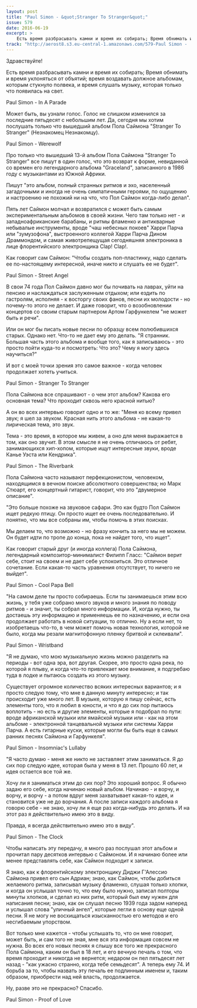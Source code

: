 ```yaml
---
layout: post
title: "Paul Simon - &quot;Stranger To Stranger&quot;"
issue: 579
date: 2016-06-19
excerpt: >
    Есть время разбрасывать камни и время их собирать; Время обнимать и время уклоняться от объятий; время воздавать должное альбомам, которым стукнуло полвека, и время слушать музыку, которая только что появилась на свет.
track: "http://aerost8.s3.eu-central-1.amazonaws.com/579-Paul Simon - ''Stranger to Stranger''.mp3"
---
```


Здравствуйте!

Есть время разбрасывать камни и время их собирать; Время обнимать и время уклоняться от объятий; время воздавать должное альбомам, которым стукнуло полвека, и время слушать музыку, которая только что появилась на свет.

Paul Simon - In A Parade

Может быть, вы узнали голос. Голос не слишком изменился за последние пятьдесят с небольшим лет. Да, сегодня мы хотим послушать только что вышедший альбом Пола Саймона "Stranger To Stranger" (Незнакомец Незнакомцу).

Paul Simon - Werewolf

Про только что вышедший 13-й альбом Пола Саймона "Stranger To Stranger" все пишут в один голос, что это возврат к форме, невиданной со времен его легендарного альбома "Graceland", записанного в 1986 году с музыкантами из Южной Африки.

Пишут "это альбом, полный странных ритмов и эхо, населенный загадочными и иногда не очень симпатичными героями, по ощущению и настроению не похожий ни на что, что Пол Саймон когда-либо делал".

Пять лет Саймон молчал и возвратился с может быть самым экспериментальным альбомов в своей жизни. Чего там только нет - и западноафриканские барабаны, и ритмы фламенко и антикварные небывалые инструменты, вроде "чаш небесных покоев" Харри Парча или "зумузофона", выстроенного коллегой Харри Парча Дином Драммондом, и самая животрепещущая сегодняшняя электроника в лице флорентийского электронщика Clap! Clap!.

Как говорит сам Саймон: "Чтобы создать поп-пластинку, надо сделать ее по-настоящему интересной, иначе никто и слушать ее не будет".

Paul Simon - Street Angel

В свои 74 года Пол Саймон давно мог бы почивать на лаврах, уйти на пенсию и наслаждаться заслуженным отдыхом; или ездить по гастролям, исполняя - к восторгу своих фанов, песни их молодости - но почему-то этого не делает. И даже говорит, что о возобновлении концертов со своим старым партнером Артом Гарфункелем "не может быть и речи".

Или он мог бы писать новые песни по образцу всем полюбившихся старых. Однако нет. Что-то не дает ему это делать. "Я странник. Большая часть этого альбома и вообще того, как я записываюсь - это просто пойти куда-то и посмотреть: Что это? Чему я могу здесь научиться?"

И вот с моей точки зрения это самое важное - когда человек продолжает хотеть учиться.

Paul Simon - Stranger To Stranger

Пола Саймона все спрашивают - о чем этот альбом? Какова его основная тема? Что проходит сквозь него красной нитью?

А он во всех интервью говорит одно и то же: "Меня ко всему привел звук; я шел за звуком. Красная нить этого альбома - не какая-то лирическая тема, это звук.

Тема - это время, в которое мы живем, а оно для меня выражается в том, как оно звучит. В этом смысле я не очень отличаюсь от ребят, занимающихся хип-хопом, которые ищут интересные звуки, вроде Канье Уэста или Кендрика".

Paul Simon - The Riverbank

Пола Саймона часто называют перфекционистом, человеком, находящимся в вечном поиске абсолютного совершенства; но Марк Стюарт, его концертный гитарист, говорит, что это "двумерное описание".

"Это больше похоже на звуковое сафари. Это как будто Пол Саймон ищет редкую птицу. Он просто ищет ее очень последовательно. И понятно, что мы все собраны им, чтобы помочь в этих поисках.

Мы делаем то, что возможно - но фразу кончить за него мы не можем. Он будет идти по тропе до конца, пока не найдет того, что ищет".

Как говорит старый друг (и иногда коллега) Пола Саймона, легендарный композитор-минималист Филипп Гласс: "Саймон верит себе, стоит на своем и не дает себе успокоиться. Это отличное сочетание. Если какая-то часть уравнения отсутствует, то ничего не выйдет".

Paul Simon - Cool Papa Bell

"На самом деле ты просто собираешь. Если ты занимаешься этим всю жизнь, у тебя уже собрано много звуков и много знания по поводу ритмов - и значит, ты собрал много информации. И, когда нужно, ты достаешь эту информацию и применяешь ее по назначению, и если она продолжает работать в новой ситуации, то отлично. Ну а если нет, то изобретаешь что-то, в чем может помочь новая технология, которой не было, когда мы резали магнитофонную пленку бритвой и склеивали".

Paul Simon - Wristband

"Я не думаю, что мою музыкальную жизнь можно разделить на периоды - вот одна эра, вот другая. Скорее, это просто одна река, по которой я плыву, и когда что-то привлекает мое внимание, я подгребаю туда в лодке и пытаюсь создать из этого музыку.

Существует огромное количество всяких интересных вариантов; и я просто следую тому, что мне в данную минуту интересно; и так происходит уже много лет. В музыке, которую я пишу сейчас, есть элементы того, что я любил в юности, и что я до сих пор пытаюсь воплотить - но есть и другие элементы, которые я подобрал по пути: вроде африканской музыки или ямайской музыки или - как на этом альбоме - электронной танцевальной музыки или системы Харри Парча. А есть гитарные куски, которые могли бы быть еще в самых ранних песнях Саймона и Гарфункеля".

Paul Simon - Insomniac's Lullaby

"Я часто думаю - меня же никто не заставляет этим заниматься. Я до сих пор следую идее, которая была у меня в 13 лет. Прошло 60 лет, и идея остается все той же.

Хочу ли я заниматься этим до сих пор? Это хороший вопрос. Я обычно задаю его себе, когда начинаю новый альбом. Начинаю - и ворчу, и ворчу, и ворчу - а потом вдруг меня захватывает какая-то идея, и становится уже не до ворчания. А после записи каждого альбома я говорю себе - не знаю, хочу ли я еще раз когда-нибудь это делать. И на этот раз я действительно имею это в виду.

Правда, я всегда действительно имею это в виду".

Paul Simon - The Clock

Чтобы написать эту передачу, я много раз послушал этот альбом и прочитал пару десятков интервью с Саймоном. И я начинаю более или менее представлять себе, как Саймон подходит к записи.

Я знаю, как к флорентийскому электронщику Диджи Г'Алессио Саймона привел его сын Адриан; знаю, как Саймон, чтобы добиться желаемого ритма, записывал музыку фламенко, слушая только хлопки, и когда он услышал точно то, что ему было нужно, записал полторы минуты хлопков, и сделал из них ритм, который был ему нужен для написания песни; знаю, как он слушал песню 1939 года задом наперед и услышал слова "уличный ангел", которые легли в основу еще одной песни. Я не могу не восхищаться изысканностью его методов и его несгибаемым упорством.

Вот только мне кажется - чтобы услышать то, что он мне говорит, может быть, и сам того не зная, мне вся эта информация совсем не нужна. Во всех его новых песнях я слышу все того же прекрасного Пола Саймона, каким он был в 18 лет, и его вечную печаль о том, что время проходит и никогда не вернется; недаром он пел пятьдесят лет назад - "как ужасно странно, когда тебе семьдесят". А теперь ему 74. И борьба за то, чтобы назвать эту печаль ее подлинным именем и, таким образом, приобрести над ней власть, продолжается.

Ну, разве это не прекрасно? Спасибо.

Paul Simon - Proof of Love
